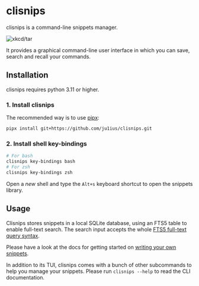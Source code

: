 # clisnips


clisnips is a command-line snippets manager.

![xkcd/tar](http://imgs.xkcd.com/comics/tar.png)

It provides a graphical command-line user interface in which you can save, search and recall your commands.


## Installation

clisnips requires python 3.11 or higher.

### 1. Install clisnips

The recommended way is to use [pipx](https://pypa.github.io/pipx/):
```sh
pipx install git+https://github.com/ju1ius/clisnips.git
```

### 2. Install shell key-bindings

```sh
# For bash
clisnips key-bindings bash
# For zsh
clisnips key-bindings zsh
```

Open a *new* shell and type the `Alt+s` keyboard shortcut to open the snippets library.

## Usage

Clisnips stores snippets in a local SQLite database,
using an FTS5 table to enable full-text search.
The search input accepts the whole [FTS5 full-text query syntax](https://www.sqlite.org/fts5.html#full_text_query_syntax).

Please have a look at the docs for getting started on
[writing your own snippets](./docs/creating-snippets.md).

In addition to its TUI, clisnips comes with a bunch of other subcommands
to help you manage your snippets. Please run `clisnips --help` to read the CLI documentation.
